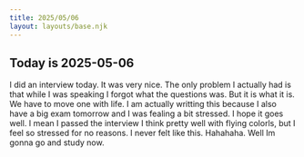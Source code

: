 ```yaml
---
title: 2025/05/06
layout: layouts/base.njk
---
```

## Today is 2025-05-06

I did an interview today. It was very nice. The only problem I actually had is that while I was speaking I forgot what the questions was.
But it is what it is. We have to move one with life. 
I am actually writting this because I also have a big exam tomorrow and I was fealing a bit stressed.
I hope it goes well.
I mean I passed the interview I think pretty well with flying colorls, but I feel so stressed for no reasons.
I never felt like this.
Hahahaha.
Well Im gonna go and study now.

